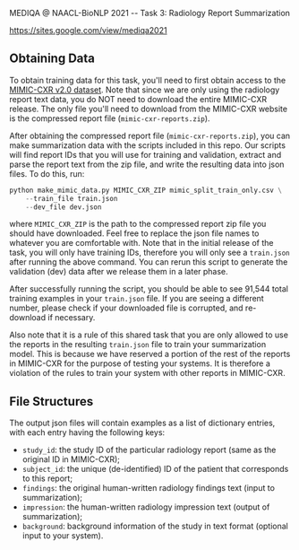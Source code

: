 
MEDIQA @ NAACL-BioNLP 2021 -- Task 3: Radiology Report Summarization 

https://sites.google.com/view/mediqa2021

Obtaining Data
--------------

To obtain training data for this task, you'll need to first obtain access to the [MIMIC-CXR v2.0 dataset](https://physionet.org/content/mimic-cxr/2.0.0/). Note that since we are only using the radiology report text data, you do NOT need to download the entire MIMIC-CXR release. The only file you'll need to download from the MIMIC-CXR website is the compressed report file (`mimic-cxr-reports.zip`).

After obtaining the compressed report file (`mimic-cxr-reports.zip`), you can make summarization data with the scripts included in this repo. Our scripts will find report IDs that you will use for training and validation, extract and parse the report text from the zip file, and write the resulting data into json files. To do this, run:
```python
python make_mimic_data.py MIMIC_CXR_ZIP mimic_split_train_only.csv \
    --train_file train.json
    --dev_file dev.json
```
where `MIMIC_CXR_ZIP` is the path to the compressed report zip file you should have downloaded. Feel free to replace the json file names to whatever you are comfortable with. Note that in the initial release of the task, you will only have training IDs, therefore you will only see a `train.json` after running the above command. You can rerun this script to generate the validation (dev) data after we release them in a later phase.

After successfully running the script, you should be able to see 91,544 total training examples in your `train.json` file. If you are seeing a different number, please check if your downloaded file is corrupted, and re-download if necessary.

Also note that it is a rule of this shared task that you are only allowed to use the reports in the resulting `train.json` file to train your summarization model. This is because we have reserved a portion of the rest of the reports in MIMIC-CXR for the purpose of testing your systems. It is therefore a violation of the rules to train your system with other reports in MIMIC-CXR.

File Structures
--------------
The output json files will contain examples as a list of dictionary entries, with each entry having the following keys:
- `study_id`: the study ID of the particular radiology report (same as the original ID in MIMIC-CXR);
- `subject_id`: the unique (de-identified) ID of the patient that corresponds to this report;
- `findings`: the original human-written radiology findings text (input to summarization);
- `impression`: the human-written radiology impression text (output of summarization);
- `background`: background information of the study in text format (optional input to your system).
